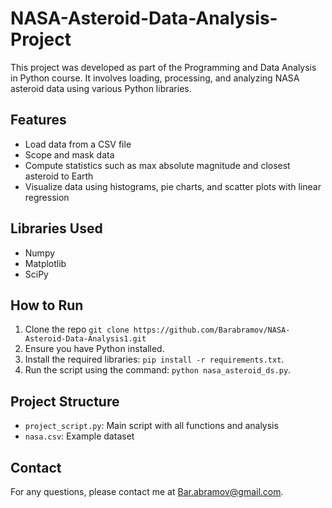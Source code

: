 # NASA-Asteroid-Data-Analysis-Project
This project was developed as part of the Programming and Data Analysis in Python course.
It involves loading, processing, and analyzing NASA asteroid data using various Python libraries.

## Features
- Load data from a CSV file
- Scope and mask data
- Compute statistics such as max absolute magnitude and closest asteroid to Earth
- Visualize data using histograms, pie charts, and scatter plots with linear regression

## Libraries Used
- Numpy
- Matplotlib
- SciPy

## How to Run
1. Clone the repo `git clone https://github.com/Barabramov/NASA-Asteroid-Data-Analysis1.git`
2. Ensure you have Python installed.
3. Install the required libraries: `pip install -r requirements.txt`.
4. Run the script using the command: `python nasa_asteroid_ds.py`.

## Project Structure
- `project_script.py`: Main script with all functions and analysis
- `nasa.csv`: Example dataset

## Contact
For any questions, please contact me at Bar.abramov@gmail.com.
